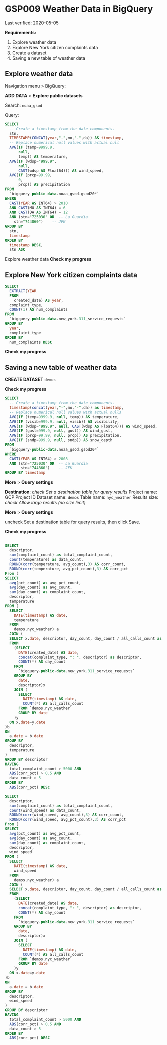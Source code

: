 GSP009 Weather Data in BigQuery
===

Last verified: 2020-05-05

**Requirements:**
1. Explore weather data
2. Explore New York citizen complaints data
3. Create a dataset
4. Saving a new table of weather data

## Explore weather data

Navigation menu > BigQuery:

**ADD DATA** > **Explore public datasets**

Search:
`noaa_gsod`


Query:
```sql
SELECT
  -- Create a timestamp from the date components.
  stn,
  TIMESTAMP(CONCAT(year,"-",mo,"-",da)) AS timestamp,
  -- Replace numerical null values with actual null
  AVG(IF (temp=9999.9,
      null,
      temp)) AS temperature,
  AVG(IF (wdsp="999.9",
      null,
      CAST(wdsp AS Float64))) AS wind_speed,
  AVG(IF (prcp=99.99,
      0,
      prcp)) AS precipitation
FROM
  `bigquery-public-data.noaa_gsod.gsod20*`
WHERE
  CAST(YEAR AS INT64) > 2010
  AND CAST(MO AS INT64) = 6
  AND CAST(DA AS INT64) = 12
  AND (stn="725030" OR  -- La Guardia
    stn="744860")    -- JFK
GROUP BY
  stn,
  timestamp
ORDER BY
  timestamp DESC,
  stn ASC
```

Explore weather data
**Check my progress**


## Explore New York citizen complaints data

```sql
SELECT
  EXTRACT(YEAR
  FROM
    created_date) AS year,
  complaint_type,
  COUNT(1) AS num_complaints
FROM
  `bigquery-public-data.new_york.311_service_requests`
GROUP BY
  year,
  complaint_type
ORDER BY
  num_complaints DESC
```

**Check my progress**

## Saving a new table of weather data

**CREATE DATASET**
`demos`

**Check my progress**

```sql
SELECT
  -- Create a timestamp from the date components.
  timestamp(concat(year,"-",mo,"-",da)) as timestamp,
  -- Replace numerical null values with actual nulls
  AVG(IF (temp=9999.9, null, temp)) AS temperature,
  AVG(IF (visib=999.9, null, visib)) AS visibility,
  AVG(IF (wdsp="999.9", null, CAST(wdsp AS Float64))) AS wind_speed,
  AVG(IF (gust=999.9, null, gust)) AS wind_gust,
  AVG(IF (prcp=99.99, null, prcp)) AS precipitation,
  AVG(IF (sndp=999.9, null, sndp)) AS snow_depth
FROM
  `bigquery-public-data.noaa_gsod.gsod20*`
WHERE
  CAST(YEAR AS INT64) > 2008
  AND (stn="725030" OR  -- La Guardia
       stn="744860")    -- JFK
GROUP BY timestamp
```

**More** > **Query settings**

**Destination**: _check Set a destination table for query results_
Project name: GCP Project ID
Dataset name:
`demos`
Table name:
`nyc_weather`
Results size: _check Allow large results (no size limit)_

**More** > **Query settings**

uncheck Set a destination table for query results, then click Save.

**Check my progress**

##

```sql
SELECT
  descriptor,
  sum(complaint_count) as total_complaint_count,
  count(temperature) as data_count,
  ROUND(corr(temperature, avg_count),3) AS corr_count,
  ROUND(corr(temperature, avg_pct_count),3) AS corr_pct
From (
SELECT
  avg(pct_count) as avg_pct_count,
  avg(day_count) as avg_count,
  sum(day_count) as complaint_count,
  descriptor,
  temperature
FROM (
  SELECT
    DATE(timestamp) AS date,
    temperature
  FROM
    demos.nyc_weather) a
  JOIN (
  SELECT x.date, descriptor, day_count, day_count / all_calls_count as pct_count
  FROM
    (SELECT
      DATE(created_date) AS date,
      concat(complaint_type, ": ", descriptor) as descriptor,
      COUNT(*) AS day_count
    FROM
      `bigquery-public-data.new_york.311_service_requests`
    GROUP BY
      date,
      descriptor)x
    JOIN (
      SELECT
        DATE(timestamp) AS date,
        COUNT(*) AS all_calls_count
      FROM `demos.nyc_weather`
      GROUP BY date
    )y
  ON x.date=y.date
)b
ON
  a.date = b.date
GROUP BY
  descriptor,
  temperature
)
GROUP BY descriptor
HAVING
  total_complaint_count > 5000 AND
  ABS(corr_pct) > 0.5 AND
  data_count > 5
ORDER BY
  ABS(corr_pct) DESC
```

```sql
SELECT
  descriptor,
  sum(complaint_count) as total_complaint_count,
  count(wind_speed) as data_count,
  ROUND(corr(wind_speed, avg_count),3) AS corr_count,
  ROUND(corr(wind_speed, avg_pct_count),3) AS corr_pct
From (
SELECT
  avg(pct_count) as avg_pct_count,
  avg(day_count) as avg_count,
  sum(day_count) as complaint_count,
  descriptor,
  wind_speed
FROM (
  SELECT
    DATE(timestamp) AS date,
    wind_speed
  FROM
    demos.nyc_weather) a
  JOIN (
  SELECT x.date, descriptor, day_count, day_count / all_calls_count as pct_count
  FROM
    (SELECT
      DATE(created_date) AS date,
      concat(complaint_type, ": ", descriptor) as descriptor,
      COUNT(*) AS day_count
    FROM
      `bigquery-public-data.new_york.311_service_requests`
    GROUP BY
      date,
      descriptor)x
    JOIN (
      SELECT
        DATE(timestamp) AS date,
        COUNT(*) AS all_calls_count
      FROM `demos.nyc_weather`
      GROUP BY date
    )y
  ON x.date=y.date
)b
ON
  a.date = b.date
GROUP BY
  descriptor,
  wind_speed
)
GROUP BY descriptor
HAVING
  total_complaint_count > 5000 AND
  ABS(corr_pct) > 0.5 AND
  data_count > 5
ORDER BY
  ABS(corr_pct) DESC
```